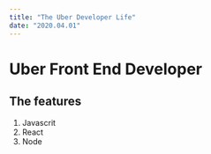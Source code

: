```yaml
---
title: "The Uber Developer Life"
date: "2020.04.01"
---
```


# Uber Front End Developer 

## The features
1. Javascrit
2. React
3. Node